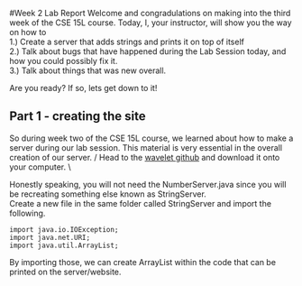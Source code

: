 #Week 2 Lab Report
Welcome and congradulations on making into the third week of the CSE 15L course. Today, I, your instructor, will show you the way on how to \
1.)  Create a server that adds strings and prints it on top of itself \
2.) Talk about bugs that have happened during the Lab Session today, and how you could possibly fix it. \
3.) Talk about things that was new overall. 

Are you ready? If so, lets get down to it!

## Part 1 - creating the site
So during week two of the CSE 15L course, we learned about how to make a server during our lab session. This material is very essential in the overall creation of our server. /
Head to the [wavelet github](https://github.com/ucsd-cse15l-f22/wavelet) and download it onto your computer. \

Honestly speaking, you will not need the NumberServer.java since you will be recreating something else known as StringServer. \
Create a new file in the same folder called StringServer and import the following. 
```
import java.io.IOException;
import java.net.URI;
import java.util.ArrayList;
```

By importing those, we can create ArrayList within the code that can be printed on the server/website.
